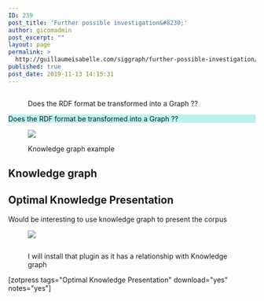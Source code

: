 ```yaml
---
ID: 239
post_title: 'Further possible investigation&#8230;'
author: gicomadmin
post_excerpt: ""
layout: page
permalink: >
  http://guillaumeisabelle.com/siggraph/further-possible-investigation/
published: true
post_date: 2019-11-13 14:15:31
---
```

<!-- wp:image {"id":263,"linkDestination":"custom"} --><figure class="wp-block-image">

<a href="https://wordpress.org/plugins/lh-rdf/" target="_blank" rel="noreferrer noopener"><img src="http://guillaumeisabelle.com/siggraph/wp-content/uploads/sites/25/2019/11/image-30.png" alt="" class="wp-image-263" /></a><figcaption>Does the RDF format be transformed into a Graph ??</figcaption></figure> <!-- /wp:image -->

<!-- wp:paragraph {"customBackgroundColor":"#bbf3ee"} -->

<p style="background-color:#bbf3ee" class="has-background">
  Does the RDF format be transformed into a Graph ??
</p>

<!-- /wp:paragraph -->

<!-- wp:image --><figure class="wp-block-image">

![][1]<figcaption>Knowledge graph example  
</figcaption></figure> <!-- /wp:image -->

<!-- wp:heading -->

## Knowledge graph

<!-- /wp:heading -->

<!-- wp:heading -->

## Optimal Knowledge Presentation

<!-- /wp:heading -->

<!-- wp:paragraph -->

Would be interesting to use knowledge graph to present the corpus

<!-- /wp:paragraph -->

<!-- wp:image --><figure class="wp-block-image">

![][2]</figure> <!-- /wp:image -->

<!-- wp:image {"id":242} --><figure class="wp-block-image">

<img src="http://guillaumeisabelle.com/siggraph/wp-content/uploads/sites/25/2019/11/image-29.png" alt="" class="wp-image-242" /><figcaption>I will install that plugin as it has a relationship with Knowledge graph</figcaption></figure> <!-- /wp:image -->

<!-- wp:shortcode --> [zotpress tags="Optimal Knowledge Presentation" download="yes" notes="yes"] 

<!-- /wp:shortcode -->

 [1]: https://upload.wikimedia.org/wikipedia/commons/7/70/Schema_DBpedia_2010.png
 [2]: https://ps.w.org/schema-and-structured-data-for-wp/assets/screenshot-3.png?rev=2102249